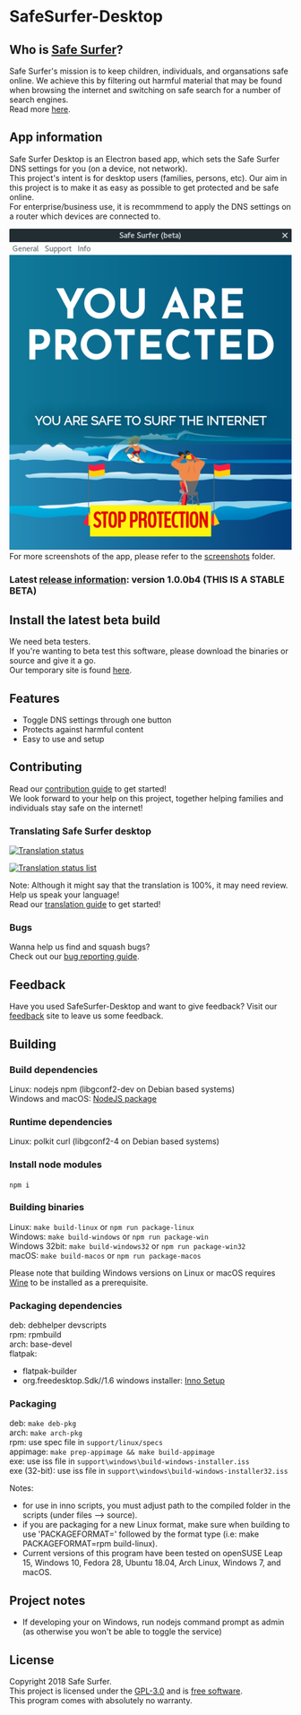 # SafeSurfer-Desktop

## Who is [Safe Surfer](http://safesurfer.co.nz)?
Safe Surfer's mission is to keep children, individuals, and organsations safe online. We achieve this by filtering out harmful material that may be found when browsing the internet and switching on safe search for a number of search engines.  
Read more [here](http://www.safesurfer.co.nz/the-cause).  

## App information
Safe Surfer Desktop is an Electron based app, which sets the Safe Surfer DNS settings for you (on a device, not network).  
This project's intent is for desktop users (families, persons, etc). Our aim in this project is to make it as easy as possible to get protected and be safe online.  
For enterprise/business use, it is recommmend to apply the DNS settings on a router which devices are connected to.  

![Safe Surfer](screenshots/SafeSurfer-Desktop-Activated-Standard.png)  
For more screenshots of the app, please refer to the [screenshots](screenshots) folder.  

### Latest [release information](https://gitlab.com/safesurfer/SafeSurfer-Desktop/tags/1.0.0b4): version 1.0.0b4 (THIS IS A STABLE BETA)
## Install the latest beta build
We need beta testers.  
If you're wanting to beta test this software, please download the binaries or source and give it a go.  
Our temporary site is found [here](http://142.93.48.189).  

## Features
- Toggle DNS settings through one button  
- Protects against harmful content  
- Easy to use and setup  

## Contributing
Read our [contribution guide](CONTRIBUTING.md) to get started!  
We look forward to your help on this project, together helping families and individuals stay safe on the internet!  

### Translating Safe Surfer desktop
[![Translation status](https://hosted.weblate.org/widgets/safe-surfer/-/translations/svg-badge.svg)](https://hosted.weblate.org/projects/safe-surfer/translations)  

[![Translation status list](https://hosted.weblate.org/widgets/safe-surfer/-/translations/multi-auto.svg)](https://hosted.weblate.org/projects/safe-surfer/translations)  

Note: Although it might say that the translation is 100%, it may need review.  
Help us speak your language!  
Read our [translation guide](TRANSLATING.md) to get started!  

### Bugs
Wanna help us find and squash bugs?  
Check out our [bug reporting guide](BUGS.md).  

## Feedback
Have you used SafeSurfer-Desktop and want to give feedback?
Visit our [feedback](http://safesurfer.co.nz/feedback) site to leave us some feedback.

## Building
### Build dependencies
Linux: nodejs npm (libgconf2-dev on Debian based systems)  
Windows and macOS: [NodeJS package](https://nodejs.org/en/download)  

### Runtime dependencies
Linux: polkit curl (libgconf2-4 on Debian based systems)  

### Install node modules
`npm i`  

### Building binaries
Linux: `make build-linux` or `npm run package-linux`  
Windows: `make build-windows` or `npm run package-win`  
Windows 32bit: `make build-windows32` or `npm run package-win32`  
macOS: `make build-macos` or `npm run package-macos`  

Please note that building Windows versions on Linux or macOS requires [Wine](https://www.winehq.org) to be installed as a prerequisite.  

### Packaging dependencies
deb:  debhelper devscripts  
rpm:  rpmbuild  
arch: base-devel  
flatpak:
- flatpak-builder
- org.freedesktop.Sdk//1.6
windows installer: [Inno Setup](http://www.jrsoftware.org/isinfo.php)  

### Packaging
deb: `make deb-pkg`  
arch: `make arch-pkg`  
rpm: use spec file in `support/linux/specs`  
appimage: `make prep-appimage && make build-appimage`  
exe: use iss file in `support\windows\build-windows-installer.iss`  
exe (32-bit): use iss file in `support\windows\build-windows-installer32.iss`  

Notes:
- for use in inno scripts, you must adjust path to the compiled folder in the scripts (under files --> source).  
- if you are packaging for a new Linux format, make sure when building to use 'PACKAGEFORMAT=' followed by the format type (i.e: make PACKAGEFORMAT=rpm build-linux).  
- Current versions of this program have been tested on openSUSE Leap 15, Windows 10, Fedora 28, Ubuntu 18.04, Arch Linux, Windows 7, and macOS.

## Project notes
- If developing your on Windows, run nodejs command prompt as admin (as otherwise you won't be able to toggle the service)

## License
Copyright 2018 Safe Surfer.  
This project is licensed under the [GPL-3.0](http://www.gnu.org/licenses/gpl-3.0.html) and is [free software](https://www.gnu.org/philosophy/free-sw.en.html).  
This program comes with absolutely no warranty.  
